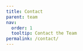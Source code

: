 ```yaml
---
title: Contact
parent: team
nav:
  order: 1
  tooltip: Contact the Team
permalink: /contact/
---
```

